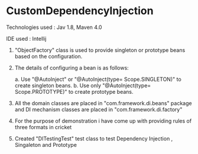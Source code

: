 # CustomDependencyInjection
Technologies used : Jav 1.8, Maven 4.0
 
IDE used : Intellij

1. "ObjectFactory" class is used to provide singleton or prototype beans based on the configuration.

2. The details of configuring a bean is as follows:

    a. Use "@AutoInject" or "@AutoInject(type= Scope.SINGLETON)" to create singleton beans.
    b. Use only "@AutoInject(type= Scope.PROTOTYPE)" to create prototype beans.
   
3. All the domain classes are placed in "com.framework.di.beans" package and DI mechanism classes are placed in "com.framework.di.factory"

4. For the purpose of demonstration i have come up with providing rules of three formats in cricket

5. Created "DITestingTest" test class to test Dependency Injection , Singaleton and Prototype 




